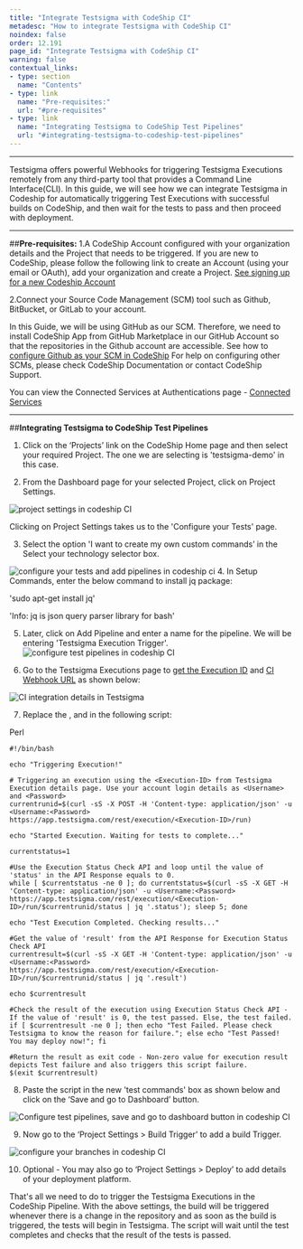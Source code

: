 ```yaml
---
title: "Integrate Testsigma with CodeShip CI"
metadesc: "How to integrate Testsigma with CodeShip CI"
noindex: false
order: 12.191
page_id: "Integrate Testsigma with CodeShip CI"
warning: false
contextual_links:
- type: section
  name: "Contents"
- type: link
  name: "Pre-requisites:"
  url: "#pre-requisites"
- type: link
  name: "Integrating Testsigma to CodeShip Test Pipelines"
  url: "#integrating-testsigma-to-codeship-test-pipelines"
---
```


---

Testsigma offers powerful Webhooks for triggering Testsigma Executions remotely from any third-party tool that provides a Command Line Interface(CLI). In this guide, we will see how we can integrate Testsigma in Codeship for automatically triggering Test Executions with successful builds on CodeShip, and then wait for the tests to pass and then proceed with deployment.
 
---
##**Pre-requisites:**
  1.A CodeShip Account configured with your organization details and the Project that needs to be triggered. If you are new to CodeShip, please follow the following link to create an Account (using your email or OAuth), add your organization and create a Project. [See signing up for a new Codeship Account](https://documentation.codeship.com/general/account/new-user-signup/)

  2.Connect your Source Code Management (SCM) tool such as Github, BitBucket, or GitLab to your account.


In this Guide, we will be using GitHub as our SCM. Therefore, we need to install CodeShip App from GitHub Marketplace in our GitHub Account so that the repositories in the Github account are accessible. See how to [configure Github as your SCM in CodeShip](https://blog.codeship.com/build-faster-with-github-and-cloudbees-codeship/) 
For help on configuring other SCMs, please check CodeShip Documentation or contact CodeShip Support.

You can view the Connected Services at Authentications page - [Connected Services](https://app.codeship.com/authentications) 


---
##**Integrating Testsigma to CodeShip Test Pipelines**

1. Click on the ‘Projects’ link on the CodeShip Home page and then select your required Project. The one we are selecting is 'testsigma-demo' in this case.
 
2. From the Dashboard page for your selected Project, click on Project Settings.

![project settings in codeship CI](https://docs.testsigma.com/images/codeship-ci/project-settings-codeship-ci.png)

Clicking on Project Settings takes us to the 'Configure your Tests' page.
 
3. Select the option 'I want to create my own custom commands’ in the Select your technology selector box.

![configure your tests and add pipelines in codeship ci](https://docs.testsigma.com/images/codeship-ci/configure-your-tests-add-pipeline-codeship-ci.png)
4. In Setup Commands, enter the below command  to install jq package:

'sudo apt-get install jq'
 
'Info: jq is json query parser library for bash'
 
5. Later, click on Add Pipeline and enter a name for the pipeline. We will be entering 'Testsigma Execution Trigger'.
![configure test pipelines in codeship CI](https://docs.testsigma.com/images/codeship-ci/configure-test-pipelines-codeship-CI.png)

6. Go to the Testsigma Executions page to [get the Execution ID](https://testsigma.com/docs/continuous-integration/get-test-plan-details/) and [CI Webhook URL](https://testsigma.com/docs/configuration/api-keys/) as shown below:
 
 ![CI integration details in Testsigma](https://docs.testsigma.com/images/codeship-ci/ci-integration-details-testsigma.png)

7. Replace the <execution-ID>, <Username> and <Password> in the following script:

Perl

```
#!/bin/bash

echo "Triggering Execution!"

# Triggering an execution using the <Execution-ID> from Testsigma Execution details page. Use your account login details as <Username> and <Password>
currentrunid=$(curl -sS -X POST -H 'Content-type: application/json' -u <Username:<Password> https://app.testsigma.com/rest/execution/<Execution-ID>/run)

echo "Started Execution. Waiting for tests to complete..."

currentstatus=1

#Use the Execution Status Check API and loop until the value of 'status' in the API Response equals to 0.
while [ $currentstatus -ne 0 ]; do currentstatus=$(curl -sS -X GET -H 'Content-type: application/json' -u <Username:<Password> https://app.testsigma.com/rest/execution/<Execution-ID>/run/$currentrunid/status | jq '.status'); sleep 5; done

echo "Test Execution Completed. Checking results..."

#Get the value of 'result' from the API Response for Execution Status Check API
currentresult=$(curl -sS -X GET -H 'Content-type: application/json' -u <Username:<Password> https://app.testsigma.com/rest/execution/<Execution-ID>/run/$currentrunid/status | jq '.result')

echo $currentresult

#Check the result of the execution using Execution Status Check API - If the value of 'result' is 0, the test passed. Else, the test failed.
if [ $currentresult -ne 0 ]; then echo "Test Failed. Please check Testsigma to know the reason for failure."; else echo "Test Passed! You may deploy now!"; fi

#Return the result as exit code - Non-zero value for execution result depicts Test failure and also triggers this script failure.
$(exit $currentresult)

```

8. Paste the script in the new 'test commands' box as shown below and click on the ‘Save and go to Dashboard’ button.

![Configure test pipelines, save and go to dashboard button in codeship CI](https://docs.testsigma.com/images/codeship-ci/configure-test-pipelines-save-and-go-to-dashboard-button-codeship-CI.png)

9. Now go to the ‘Project Settings > Build Trigger’ to add a build Trigger.

![configure your branches in codeship CI](https://docs.testsigma.com/images/codeship-ci/configure-your-branches-codeship-CI.png)

10. Optional - You may also go to ‘Project Settings > Deploy’ to add details of your deployment platform.
 
That's all we need to do to trigger the Testsigma Executions in the CodeShip Pipeline. With the above settings, the build will be triggered whenever there is a change in the repository and as soon as the build is triggered, the tests will begin in Testsigma. The script will wait until the test completes and checks that the result of the tests is passed.
